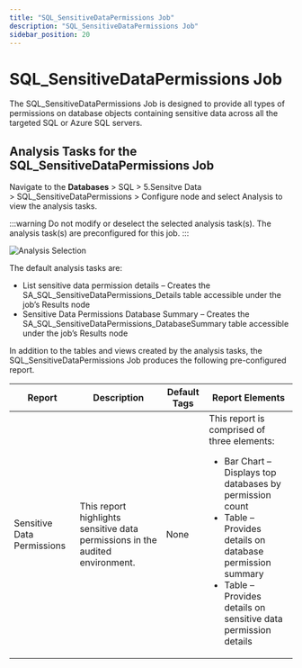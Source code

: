 ```yaml
---
title: "SQL_SensitiveDataPermissions Job"
description: "SQL_SensitiveDataPermissions Job"
sidebar_position: 20
---
```


# SQL_SensitiveDataPermissions Job

The SQL_SensitiveDataPermissions Job is designed to provide all types of permissions on database
objects containing sensitive data across all the targeted SQL or Azure SQL servers.

## Analysis Tasks for the SQL_SensitiveDataPermissions Job

Navigate to the **Databases** > SQL > 5.Sensitve Data > SQL_SensitiveDataPermissions > Configure
node and select Analysis to view the analysis tasks.

:::warning
Do not modify or deselect the selected analysis task(s). The analysis task(s) are
preconfigured for this job.
:::


![Analysis Selection](/images/accessanalyzer/12.0/solutions/databases/sql/sensitivedata/sqljobgroup48.webp)

The default analysis tasks are:

- List sensitive data permission details – Creates the SA_SQL_SensitiveDataPermissions_Details table
  accessible under the job’s Results node
- Sensitive Data Permissions Database Summary – Creates the
  SA_SQL_SensitiveDataPermissions_DatabaseSummary table accessible under the job’s Results node

In addition to the tables and views created by the analysis tasks, the SQL_SensitiveDataPermissions
Job produces the following pre-configured report.

| Report                     | Description                                                                   | Default Tags | Report Elements                                                                                                                                                                                                                                            |
| -------------------------- | ----------------------------------------------------------------------------- | ------------ | ---------------------------------------------------------------------------------------------------------------------------------------------------------------------------------------------------------------------------------------------------------- |
| Sensitive Data Permissions | This report highlights sensitive data permissions in the audited environment. | None         | This report is comprised of three elements: <ul><li>Bar Chart – Displays top databases by permission count</li><li>Table – Provides details on database permission summary</li><li>Table – Provides details on sensitive data permission details</li></ul> |
